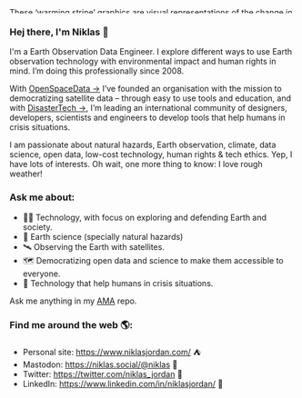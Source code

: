<img src="https://showyourstripes.info/stripes/GLOBE---1850-2021-MO.png" height="10px" width="100%" alt="These ‘warming stripe’ graphics are visual representations of the change in temperature as measured in each country over the past 100+ years. Each stripe or bar represents the temperature in that country averaged over a year. This stripes are based on global data from 1850 to 2021 and are created by Ed Hawkins.">

### Hej there, I'm Niklas 👋

I'm a Earth Observation Data Engineer. I explore different ways to use Earth observation technology with environmental impact and human rights in mind. I’m doing this professionally since 2008.

With [OpenSpaceData →](https://www.openspacedata.org/) I’ve founded an organisation with the mission to democratizing satellite data – through easy to use tools and education, and with [DisasterTech →](https://www.disaster-tech.org/), I’m leading an international community of designers, developers, scientists and engineers to develop tools that help humans in crisis situations.

I am passionate about natural hazards, Earth observation, climate, data science, open data, low-cost technology, human rights & tech ethics. Yep, I have lots of interests. Oh wait, one more thing to know: I love rough weather!

### Ask me about:
- 👨‍💻 Technology, with focus on exploring and defending Earth and society.
- 🔬 Earth science (specially natural hazards)
- 🛰 Observing the Earth with satellites.
- 🗺 Democratizing open data and science to make them accessible to everyone.
- 👯 Technology that help humans in crisis situations.

Ask me anything in my [AMA](https://github.com/NiklasJordan/ama) repo.

### Find me around the web 🌎:
- Personal site: <a href="https://niklasjordan.com/">https://www.niklasjordan.com/</a> ⛺️
- Mastodon: <a href="https://niklas.social/@niklas">https://niklas.social/@niklas</a> 💭
- Twitter: <a href="https://twitter.com/niklas_jordan">https://twitter.com/niklas_jordan</a> 🦆
- LinkedIn: <a href="https://www.linkedin.com/in/niklasjordan/">https://www.linkedin.com/in/niklasjordan/</a> 💼
